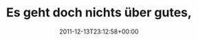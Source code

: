 ---
retweeted: false
source: <a href="http://itunes.apple.com/us/app/twitter/id409789998?mt=12" rel="nofollow">Twitter
  for Mac</a>
entities:
  hashtags: []
  symbols: []
  user_mentions: []
  urls:
  - url: http://t.co/9s6ZwN9X
    expanded_url: http://twitpic.com/7sxolv
    display_url: twitpic.com/7sxolv
    indices:
    - '60'
    - '80'
display_text_range:
- '0'
- '80'
favorite_count: '0'
id_str: '146729352028106752'
truncated: false
retweet_count: '1'
id: '146729352028106752'
possibly_sensitive: false
created_at: Tue Dec 13 23:12:58 +0000 2011
favorited: false
full_text: Es geht doch nichts über gutes, deutsches, XML. Erm, wait…
lang: de
quote_url: http://twitpic.com/7sxolv
tags:
- pesos:twitter
date: '2011-12-13T23:12:58+00:00'
src: https://twitter.com/bascht/status/146729352028106752
original_url: https://twitter.com/bascht/status/146729352028106752
type: twitter_tweet
text: Es geht doch nichts über gutes, deutsches, XML. Erm, wait…
title: Es geht doch nichts über gutes,

---
